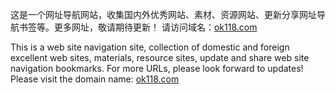 这是一个网址导航网站，收集国内外优秀网站、素材、资源网站、更新分享网址导航书签等。更多网址，敬请期待更新！
请访问域名：[ok118.com](https://ok118.com)

This is a web site navigation site, collection of domestic and foreign excellent web sites, materials, resource sites, update and share web site navigation bookmarks. For more URLs, please look forward to updates!
Please visit the domain name: [ok118.com](https://ok118.com)
